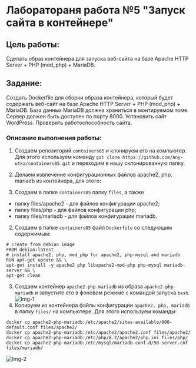 # Лаборатораня работа №5 "Запуск сайта в контейнере"
## Цель работы:  
Сделать образ контейнера для запуска веб-сайта на базе Apache HTTP Server + PHP (mod_php) + MariaDB.
## Задание:  
Создать Dockerfile для сборки образа контейнера, который будет содержать веб-сайт на базе Apache HTTP Server + PHP (mod_php) + MariaDB. База данных MariaDB должна храниться в монтируемом томе. Сервер должен быть доступен по порту 8000.
Установить сайт WordPress. Проверить работоспособность сайта.
### Описание выполнения работы:
1. Создаем репозиторий ```containers05``` и клонируем его на компьютер. Для этого используем команду ```git clone https://github.com/Any-utka/containers05.git``` и переходим в нашу склонированную папку.
2. Делаем извлечение конфигурационных файлов apache2, php, mariadb из контейнера, для этого:

   
1. Создаем в папке ```containers05``` папку ```files```, а также
- папку files/apache2 - для файлов конфигурации apache2;
- папку files/php - для файлов конфигурации php;
- папку files/mariadb - для файлов конфигурации mariadb.
2. Создаем в папке ``containers05`` файл ``Dockerfile`` со следующим содержимым:
  ```shell
  # create from debian image
FROM debian:latest
# install apache2, php, mod_php for apache2, php-mysql and mariadb
RUN apt-get update && \
apt-get install -y apache2 php libapache2-mod-php php-mysql mariadb-server && \
apt-get clean
```
3. Создаем контейнер ```apache2-php-mariadb``` из образа ```apache2-php-mariadb``` и запустите его в фоновом режиме с командой запуска ```bash```.
![Img-1](https://imgur.com/QUp2uUw.png)
4. Копируем из контейнера файлы конфигурации ```apache2, php, mariadb``` в папку ```files/``` на компьютере. Для этого используем команды:
```shell
docker cp apache2-php-mariadb:/etc/apache2/sites-available/000-default.conf files/apache2/
docker cp apache2-php-mariadb:/etc/apache2/apache2.conf files/apache2/
docker cp apache2-php-mariadb:/etc/php/8.2/apache2/php.ini files/php/
docker cp apache2-php-mariadb:/etc/mysql/mariadb.conf.d/50-server.cnf files/mariadb/
```
![Img-2](https://imgur.com/7pi5iuv.png)
 
